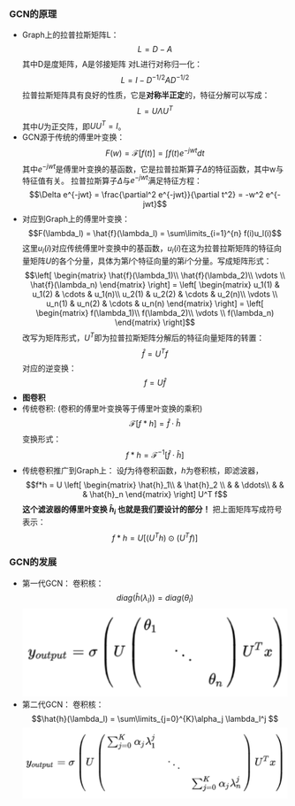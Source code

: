 ### GCN的原理
* Graph上的拉普拉斯矩阵L：
$$L = D - A$$ 其中D是度矩阵，A是邻接矩阵
对L进行对称归一化：
$$L = I - D^{-1/2} A D^{-1/2} $$ 拉普拉斯矩阵具有良好的性质，它是**对称半正定**的，特征分解可以写成：
$$L = U \Lambda U^T$$ 其中$U$为正交阵，即$UU^T = I$。
* GCN源于传统的傅里叶变换：
$$F(w) = \mathcal{F}[f(t)] = \int f(t)e^{-jwt}dt$$ 其中$e^{-jwt}$是傅里叶变换的基函数，它是拉普拉斯算子$\Delta$的特征函数，其中w与特征值有关。
拉普拉斯算子$\Delta$与$e^{-jwt}$满足特征方程：
$$\Delta e^{-jwt} = \frac{\partial^2 e^{-jwt}}{\partial t^2} = -w^2 e^{-jwt}$$
* 对应到Graph上的傅里叶变换：
$$F(\lambda_l) = \hat{f}(\lambda_l) = \sum\limits_{i=1}^{n} f(i)u_l(i)$$ 这里$u_l(i)$对应传统傅里叶变换中的基函数，$u_l(i)$在这为拉普拉斯矩阵的特征向量矩阵$U$的各个分量，具体为第$l$个特征向量的第$i$个分量。写成矩阵形式：
$$\left[ \begin{matrix} \hat{f}(\lambda_1)\\ \hat{f}(\lambda_2)\\ \vdots \\ \hat{f}(\lambda_n) \end{matrix} \right] = \left[ \begin{matrix} u_1(1) & u_1(2) & \cdots & u_1(n)\\ u_2(1) & u_2(2) & \cdots & u_2(n)\\ \vdots \\ u_n(1) & u_n(2) & \cdots & u_n(n) \end{matrix} \right] = \left[ \begin{matrix} f(\lambda_1)\\ f(\lambda_2)\\ \vdots \\ f(\lambda_n) \end{matrix} \right]$$ 改写为矩阵形式，$U^T$即为拉普拉斯矩阵分解后的特征向量矩阵的转置：
$$\hat{f} = U^T f$$ 对应的逆变换：
$$f = U \hat{f}$$
* **图卷积**
* 传统卷积: (卷积的傅里叶变换等于傅里叶变换的乘积)
$$\mathcal{F}[f*h] = \hat{f} \cdot \hat{h}$$    变换形式：
$$f*h = \mathcal{F}^{-1} [\hat{f} \cdot \hat{h}]$$
* 传统卷积推广到Graph上：
设$f$为待卷积函数，$h$为卷积核，即滤波器，
$$f*h = U \left[ \begin{matrix} \hat{h}_1\\ & \hat{h}_2 \\ & & \ddots\\ & & & \hat{h}_n \end{matrix} \right] U^T f$$ **这个滤波器的傅里叶变换 $\hat{h}_i$ 也就是我们要设计的部分！**
把上面矩阵写成符号表示：
$$f * h = U [(U^T h) \odot (U^T f)]$$

### GCN的发展
* 第一代GCN：
卷积核：
$$diag(\hat{h}(\lambda_l)) = diag(\theta_l)$$
![avatar](./src/pic/GCN-1st.png)
* 第二代GCN：
卷积核：
$$\hat{h}(\lambda_l) = \sum\limits_{j=0}^{K}\alpha_j \lambda_l^j $$
![avatar](./src/pic/GCN-2nd.png)


